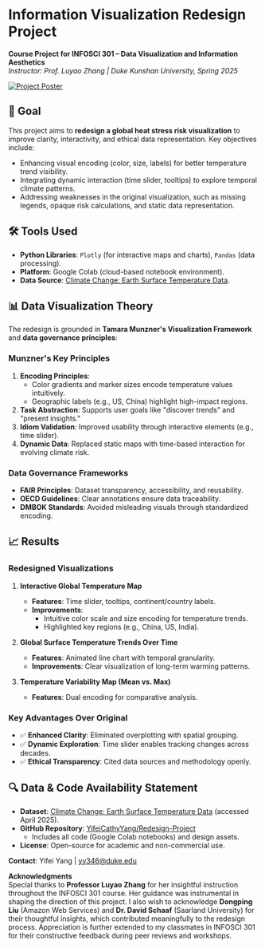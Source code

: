 # Information Visualization Redesign Project  
**Course Project for INFOSCI 301 – Data Visualization and Information Aesthetics**  
*Instructor: Prof. Luyao Zhang | Duke Kunshan University, Spring 2025*  

[![Project Poster](https://img.shields.io/badge/View_Full_Poster_PDF-%230077B5?style=for-the-badge&logo=adobe-acrobat-reader)](https://github.com/YifeiCathyYang/Redesign-Project/blob/main/InfoVis%20Redesign_Poster_Yifei%20Yang_Finalized.pdf)  


## 🎯 Goal  
This project aims to **redesign a global heat stress risk visualization** to improve clarity, interactivity, and ethical data representation. Key objectives include:  
- Enhancing visual encoding (color, size, labels) for better temperature trend visibility.  
- Integrating dynamic interaction (time slider, tooltips) to explore temporal climate patterns.  
- Addressing weaknesses in the original visualization, such as missing legends, opaque risk calculations, and static data representation.  


## 🛠️ Tools Used  
- **Python Libraries**: `Plotly` (for interactive maps and charts), `Pandas` (data processing).  
- **Platform**: Google Colab (cloud-based notebook environment).  
- **Data Source**: [Climate Change: Earth Surface Temperature Data](https://www.kaggle.com/datasets/berkeleyearth/climate-change-earth-surface-temperature-data).  


## 📊 Data Visualization Theory  
The redesign is grounded in **Tamara Munzner's Visualization Framework** and **data governance principles**:  

### **Munzner's Key Principles**  
1. **Encoding Principles**:  
   - Color gradients and marker sizes encode temperature values intuitively.  
   - Geographic labels (e.g., US, China) highlight high-impact regions.  
2. **Task Abstraction**: Supports user goals like "discover trends" and "present insights."  
3. **Idiom Validation**: Improved usability through interactive elements (e.g., time slider).  
4. **Dynamic Data**: Replaced static maps with time-based interaction for evolving climate risk.  

### **Data Governance Frameworks**  
- **FAIR Principles**: Dataset transparency, accessibility, and reusability.  
- **OECD Guidelines**: Clear annotations ensure data traceability.  
- **DMBOK Standards**: Avoided misleading visuals through standardized encoding.  


## 📈 Results  
### Redesigned Visualizations  
1. **Interactive Global Temperature Map**  
   - **Features**: Time slider, tooltips, continent/country labels.  
   - **Improvements**:  
     - Intuitive color scale and size encoding for temperature trends.  
     - Highlighted key regions (e.g., China, US, India).  

2. **Global Surface Temperature Trends Over Time**  
   - **Features**: Animated line chart with temporal granularity.  
   - **Improvements**: Clear visualization of long-term warming patterns.  

3. **Temperature Variability Map (Mean vs. Max)**  
   - **Features**: Dual encoding for comparative analysis.  

### Key Advantages Over Original  
- ✅ **Enhanced Clarity**: Eliminated overplotting with spatial grouping.  
- ✅ **Dynamic Exploration**: Time slider enables tracking changes across decades.  
- ✅ **Ethical Transparency**: Cited data sources and methodology openly.  


## 🔍 Data & Code Availability Statement  
- **Dataset**: [Climate Change: Earth Surface Temperature Data](https://www.kaggle.com/datasets/berkeleyearth/climate-change-earth-surface-temperature-data) (accessed April 2025).  
- **GitHub Repository**: [YifeiCathyYang/Redesign-Project](https://github.com/YifeiCathyYang/Redesign-Project)  
  - Includes all code (Google Colab notebooks) and design assets.  
- **License**: Open-source for academic and non-commercial use.  


**Contact**: Yifei Yang | [yy346@duke.edu](mailto:yy346@duke.edu)

**Acknowledgments**  
Special thanks to **Professor Luyao Zhang** for her insightful instruction throughout the INFOSCI 301 course. Her guidance was instrumental in shaping the direction of this project. I also wish to acknowledge **Dongping Liu** (Amazon Web Services) and **Dr. David Schaaf** (Saarland University) for their thoughtful insights, which contributed meaningfully to the redesign process. Appreciation is further extended to my classmates in INFOSCI 301 for their constructive feedback during peer reviews and workshops.  
